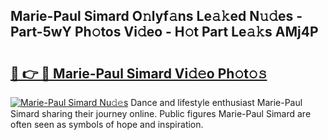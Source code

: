 ## Marie-Paul Simard O𝚗lyf𝚊ns Le𝚊𝚔ed N𝚞𝚍es - Part-5wY Ph𝚘tos Vi𝚍eo - H𝚘t Part Le𝚊𝚔s AMj4P

# <h2><a href="http://hf4997.feru.top/?c=Marie-Paul+Simard">🔗 👉 🔴 Marie-Paul Simard Vi𝚍𝚎o Ph𝚘t𝚘𝚜</a></h2>

[![Marie-Paul Simard Nu𝚍𝚎s](https://i.imgur.com/0TWrTi3.gif)](http://hf4997.feru.top/?c=Marie-Paul+Simard)
Dance and lifestyle enthusiast Marie-Paul Simard sharing their journey online. Public figures Marie-Paul Simard are often seen as symbols of hope and inspiration. 

